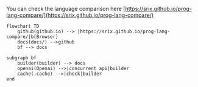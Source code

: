 You can check the language comparison here [https://srix.github.io/prog-lang-compare/](https://srix.github.io/prog-lang-compare/)


```mermaid
flowchart TD
    github(github.io) --> |https://srix.github.io/prog-lang-compare/|b[Browser]
    docs(docs/) -->github 
    bf --> docs

subgraph bf
    builder(builder) --> docs
    openai(Openai) -->|concurrent api|builder
    cache(.cache) -->|check|builder
end
```
